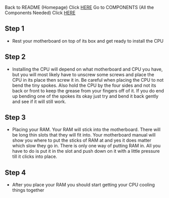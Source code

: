 Back to README (Homepage) Click [HERE](README.md)
Go to COMPONENTS (All the Components Needed) Click [HERE](COMPONENTS.md)

## Step 1
- Rest your motherboard on top of its box and get ready to install the CPU
## Step 2
- Installing the CPU will depend on what motherboard and CPU you have, but you will most likely have to unscrew some screws and place the CPU in its place then screw it in. Be careful when placing the CPU to not bend the tiny spokes. Also hold the CPU by the four sides and not its back or front to keep the grease from your fingers off of it. If you do end up bending one of the spokes its okay just try and bend it back gently and see if it will still work. 
## Step 3
- Placing your RAM. Your RAM will stick into the motherboard. There will be long thin slots that they will fit into. Your motherboard manual will show you where to put the sticks of RAM at and yes it does matter which slow they go in. There is only one way of putting RAM in. All you have to do is put it in the slot and push down on it with a little pressure till it clicks into place.
## Step 4
- After you place your RAM you should start getting your CPU cooling things together